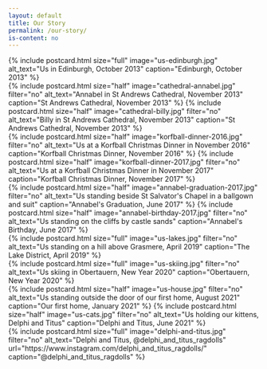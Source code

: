 ```yaml
---
layout: default
title: Our Story
permalink: /our-story/
is-content: no
---
```


<div class="postcard-row">
    {% include postcard.html
               size="full"
               image="us-edinburgh.jpg"
               alt_text="Us in Edinburgh, October 2013"
               caption="Edinburgh, October 2013" %}
</div>

<div class="postcard-row">
    {% include postcard.html
               size="half"
               image="cathedral-annabel.jpg"
               filter="no"
               alt_text="Annabel in St Andrews Cathedral, November 2013"
               caption="St Andrews Cathedral, November 2013" %}
    {% include postcard.html
               size="half"
               image="cathedral-billy.jpg"
               filter="no"
               alt_text="Billy in St Andrews Cathedral, November 2013"
               caption="St Andrews Cathedral, November 2013" %}
</div>

<div class="postcard-row">
    {% include postcard.html
               size="half"
               image="korfball-dinner-2016.jpg"
               filter="no"
               alt_text="Us at a Korfball Christmas Dinner in November 2016"
               caption="Korfball Christmas Dinner, November 2016" %}
    {% include postcard.html
               size="half"
               image="korfball-dinner-2017.jpg"
               filter="no"
               alt_text="Us at a Korfball Christmas Dinner in November 2017"
               caption="Korfball Christmas Dinner, November 2017" %}
</div>

<div class="postcard-row">
    {% include postcard.html
               size="half"
               image="annabel-graduation-2017.jpg"
               filter="no"
               alt_text="Us standing beside St Salvator's Chapel in a ballgown and suit"
               caption="Annabel's Graduation, June 2017" %}
    {% include postcard.html
               size="half"
               image="annabel-birthday-2017.jpg"
               filter="no"
               alt_text="Us standing on the cliffs by castle sands"
               caption="Annabel's Birthday, June 2017" %}
</div>

<div class="postcard-row">
    {% include postcard.html
               size="full"
               image="us-lakes.jpg"
               filter="no"
               alt_text="Us standing on a hill above Grasmere, April 2019"
               caption="The Lake District, April 2019" %}
</div>

<div class="postcard-row">
    {% include postcard.html
               size="full"
               image="us-skiing.jpg"
               filter="no"
               alt_text="Us skiing in Obertauern, New Year 2020"
               caption="Obertauern, New Year 2020" %}
</div>

<div class="postcard-row">
    {% include postcard.html
               size="half"
               image="us-house.jpg"
               filter="no"
               alt_text="Us standing outside the door of our first home, August 2021"
               caption="Our first home, January 2021" %}
    {% include postcard.html
               size="half"
               image="us-cats.jpg"
               filter="no"
               alt_text="Us holding our kittens, Delphi and Titus"
               caption="Delphi and Titus, June 2021" %}
</div>

<div class="postcard-row">
    {% include postcard.html
               size="full"
               image="delphi-and-titus.jpg"
               filter="no"
               alt_text="Delphi and Titus, @delphi_and_titus_ragdolls"
               url="https://www.instagram.com/delphi_and_titus_ragdolls/"
               caption="@delphi_and_titus_ragdolls" %}
</div>
